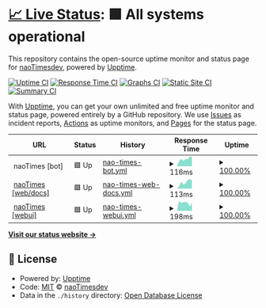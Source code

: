 # [📈 Live Status](https://panel.naoti.me): <!--live status--> **🟩 All systems operational**

This repository contains the open-source uptime monitor and status page for [naoTimesdev](https://naoti.me), powered by [Upptime](https://github.com/upptime/upptime).

[![Uptime CI](https://github.com/naoTimesdev/status/workflows/Uptime%20CI/badge.svg)](https://github.com/naoTimesdev/status/actions?query=workflow%3A%22Uptime+CI%22)
[![Response Time CI](https://github.com/naoTimesdev/status/workflows/Response%20Time%20CI/badge.svg)](https://github.com/naoTimesdev/status/actions?query=workflow%3A%22Response+Time+CI%22)
[![Graphs CI](https://github.com/naoTimesdev/status/workflows/Graphs%20CI/badge.svg)](https://github.com/naoTimesdev/status/actions?query=workflow%3A%22Graphs+CI%22)
[![Static Site CI](https://github.com/naoTimesdev/status/workflows/Static%20Site%20CI/badge.svg)](https://github.com/naoTimesdev/status/actions?query=workflow%3A%22Static+Site+CI%22)
[![Summary CI](https://github.com/naoTimesdev/status/workflows/Summary%20CI/badge.svg)](https://github.com/naoTimesdev/status/actions?query=workflow%3A%22Summary+CI%22)

With [Upptime](https://upptime.js.org), you can get your own unlimited and free uptime monitor and status page, powered entirely by a GitHub repository. We use [Issues](https://github.com/naoTimesdev/status/issues) as incident reports, [Actions](https://github.com/naoTimesdev/status/actions) as uptime monitors, and [Pages](https://panel.naoti.me) for the status page.

<!--start: status pages-->
<!-- This summary is generated by Upptime (https://github.com/upptime/upptime) -->
<!-- Do not edit this manually, your changes will be overwritten -->
<!-- prettier-ignore -->
| URL | Status | History | Response Time | Uptime |
| --- | ------ | ------- | ------------- | ------ |
| <img alt="" src="https://naoti.me/img/favicon.ico" height="13"> naoTimes [bot] | 🟩 Up | [nao-times-bot.yml](https://github.com/naoTimesdev/status/commits/HEAD/history/nao-times-bot.yml) | <details><summary><img alt="Response time graph" src="./graphs/nao-times-bot/response-time-week.png" height="20"> 116ms</summary><br><a href="https://status.naoti.me/history/nao-times-bot"><img alt="Response time 106" src="https://img.shields.io/endpoint?url=https%3A%2F%2Fraw.githubusercontent.com%2FnaoTimesdev%2Fstatus%2FHEAD%2Fapi%2Fnao-times-bot%2Fresponse-time.json"></a><br><a href="https://status.naoti.me/history/nao-times-bot"><img alt="24-hour response time 151" src="https://img.shields.io/endpoint?url=https%3A%2F%2Fraw.githubusercontent.com%2FnaoTimesdev%2Fstatus%2FHEAD%2Fapi%2Fnao-times-bot%2Fresponse-time-day.json"></a><br><a href="https://status.naoti.me/history/nao-times-bot"><img alt="7-day response time 116" src="https://img.shields.io/endpoint?url=https%3A%2F%2Fraw.githubusercontent.com%2FnaoTimesdev%2Fstatus%2FHEAD%2Fapi%2Fnao-times-bot%2Fresponse-time-week.json"></a><br><a href="https://status.naoti.me/history/nao-times-bot"><img alt="30-day response time 113" src="https://img.shields.io/endpoint?url=https%3A%2F%2Fraw.githubusercontent.com%2FnaoTimesdev%2Fstatus%2FHEAD%2Fapi%2Fnao-times-bot%2Fresponse-time-month.json"></a><br><a href="https://status.naoti.me/history/nao-times-bot"><img alt="1-year response time 111" src="https://img.shields.io/endpoint?url=https%3A%2F%2Fraw.githubusercontent.com%2FnaoTimesdev%2Fstatus%2FHEAD%2Fapi%2Fnao-times-bot%2Fresponse-time-year.json"></a></details> | <details><summary><a href="https://status.naoti.me/history/nao-times-bot">100.00%</a></summary><a href="https://status.naoti.me/history/nao-times-bot"><img alt="All-time uptime 99.94%" src="https://img.shields.io/endpoint?url=https%3A%2F%2Fraw.githubusercontent.com%2FnaoTimesdev%2Fstatus%2FHEAD%2Fapi%2Fnao-times-bot%2Fuptime.json"></a><br><a href="https://status.naoti.me/history/nao-times-bot"><img alt="24-hour uptime 100.00%" src="https://img.shields.io/endpoint?url=https%3A%2F%2Fraw.githubusercontent.com%2FnaoTimesdev%2Fstatus%2FHEAD%2Fapi%2Fnao-times-bot%2Fuptime-day.json"></a><br><a href="https://status.naoti.me/history/nao-times-bot"><img alt="7-day uptime 100.00%" src="https://img.shields.io/endpoint?url=https%3A%2F%2Fraw.githubusercontent.com%2FnaoTimesdev%2Fstatus%2FHEAD%2Fapi%2Fnao-times-bot%2Fuptime-week.json"></a><br><a href="https://status.naoti.me/history/nao-times-bot"><img alt="30-day uptime 100.00%" src="https://img.shields.io/endpoint?url=https%3A%2F%2Fraw.githubusercontent.com%2FnaoTimesdev%2Fstatus%2FHEAD%2Fapi%2Fnao-times-bot%2Fuptime-month.json"></a><br><a href="https://status.naoti.me/history/nao-times-bot"><img alt="1-year uptime 99.91%" src="https://img.shields.io/endpoint?url=https%3A%2F%2Fraw.githubusercontent.com%2FnaoTimesdev%2Fstatus%2FHEAD%2Fapi%2Fnao-times-bot%2Fuptime-year.json"></a></details>
| <img alt="" src="https://naoti.me/img/favicon.ico" height="13"> [naoTimes [web/docs]](https://naoti.me/) | 🟩 Up | [nao-times-web-docs.yml](https://github.com/naoTimesdev/status/commits/HEAD/history/nao-times-web-docs.yml) | <details><summary><img alt="Response time graph" src="./graphs/nao-times-web-docs/response-time-week.png" height="20"> 113ms</summary><br><a href="https://status.naoti.me/history/nao-times-web-docs"><img alt="Response time 128" src="https://img.shields.io/endpoint?url=https%3A%2F%2Fraw.githubusercontent.com%2FnaoTimesdev%2Fstatus%2FHEAD%2Fapi%2Fnao-times-web-docs%2Fresponse-time.json"></a><br><a href="https://status.naoti.me/history/nao-times-web-docs"><img alt="24-hour response time 148" src="https://img.shields.io/endpoint?url=https%3A%2F%2Fraw.githubusercontent.com%2FnaoTimesdev%2Fstatus%2FHEAD%2Fapi%2Fnao-times-web-docs%2Fresponse-time-day.json"></a><br><a href="https://status.naoti.me/history/nao-times-web-docs"><img alt="7-day response time 113" src="https://img.shields.io/endpoint?url=https%3A%2F%2Fraw.githubusercontent.com%2FnaoTimesdev%2Fstatus%2FHEAD%2Fapi%2Fnao-times-web-docs%2Fresponse-time-week.json"></a><br><a href="https://status.naoti.me/history/nao-times-web-docs"><img alt="30-day response time 132" src="https://img.shields.io/endpoint?url=https%3A%2F%2Fraw.githubusercontent.com%2FnaoTimesdev%2Fstatus%2FHEAD%2Fapi%2Fnao-times-web-docs%2Fresponse-time-month.json"></a><br><a href="https://status.naoti.me/history/nao-times-web-docs"><img alt="1-year response time 135" src="https://img.shields.io/endpoint?url=https%3A%2F%2Fraw.githubusercontent.com%2FnaoTimesdev%2Fstatus%2FHEAD%2Fapi%2Fnao-times-web-docs%2Fresponse-time-year.json"></a></details> | <details><summary><a href="https://status.naoti.me/history/nao-times-web-docs">100.00%</a></summary><a href="https://status.naoti.me/history/nao-times-web-docs"><img alt="All-time uptime 99.97%" src="https://img.shields.io/endpoint?url=https%3A%2F%2Fraw.githubusercontent.com%2FnaoTimesdev%2Fstatus%2FHEAD%2Fapi%2Fnao-times-web-docs%2Fuptime.json"></a><br><a href="https://status.naoti.me/history/nao-times-web-docs"><img alt="24-hour uptime 100.00%" src="https://img.shields.io/endpoint?url=https%3A%2F%2Fraw.githubusercontent.com%2FnaoTimesdev%2Fstatus%2FHEAD%2Fapi%2Fnao-times-web-docs%2Fuptime-day.json"></a><br><a href="https://status.naoti.me/history/nao-times-web-docs"><img alt="7-day uptime 100.00%" src="https://img.shields.io/endpoint?url=https%3A%2F%2Fraw.githubusercontent.com%2FnaoTimesdev%2Fstatus%2FHEAD%2Fapi%2Fnao-times-web-docs%2Fuptime-week.json"></a><br><a href="https://status.naoti.me/history/nao-times-web-docs"><img alt="30-day uptime 100.00%" src="https://img.shields.io/endpoint?url=https%3A%2F%2Fraw.githubusercontent.com%2FnaoTimesdev%2Fstatus%2FHEAD%2Fapi%2Fnao-times-web-docs%2Fuptime-month.json"></a><br><a href="https://status.naoti.me/history/nao-times-web-docs"><img alt="1-year uptime 99.95%" src="https://img.shields.io/endpoint?url=https%3A%2F%2Fraw.githubusercontent.com%2FnaoTimesdev%2Fstatus%2FHEAD%2Fapi%2Fnao-times-web-docs%2Fuptime-year.json"></a></details>
| <img alt="" src="https://naoti.me/img/favicon.ico" height="13"> [naoTimes [webui]](https://panel.naoti.me/) | 🟩 Up | [nao-times-webui.yml](https://github.com/naoTimesdev/status/commits/HEAD/history/nao-times-webui.yml) | <details><summary><img alt="Response time graph" src="./graphs/nao-times-webui/response-time-week.png" height="20"> 198ms</summary><br><a href="https://status.naoti.me/history/nao-times-webui"><img alt="Response time 193" src="https://img.shields.io/endpoint?url=https%3A%2F%2Fraw.githubusercontent.com%2FnaoTimesdev%2Fstatus%2FHEAD%2Fapi%2Fnao-times-webui%2Fresponse-time.json"></a><br><a href="https://status.naoti.me/history/nao-times-webui"><img alt="24-hour response time 200" src="https://img.shields.io/endpoint?url=https%3A%2F%2Fraw.githubusercontent.com%2FnaoTimesdev%2Fstatus%2FHEAD%2Fapi%2Fnao-times-webui%2Fresponse-time-day.json"></a><br><a href="https://status.naoti.me/history/nao-times-webui"><img alt="7-day response time 198" src="https://img.shields.io/endpoint?url=https%3A%2F%2Fraw.githubusercontent.com%2FnaoTimesdev%2Fstatus%2FHEAD%2Fapi%2Fnao-times-webui%2Fresponse-time-week.json"></a><br><a href="https://status.naoti.me/history/nao-times-webui"><img alt="30-day response time 190" src="https://img.shields.io/endpoint?url=https%3A%2F%2Fraw.githubusercontent.com%2FnaoTimesdev%2Fstatus%2FHEAD%2Fapi%2Fnao-times-webui%2Fresponse-time-month.json"></a><br><a href="https://status.naoti.me/history/nao-times-webui"><img alt="1-year response time 202" src="https://img.shields.io/endpoint?url=https%3A%2F%2Fraw.githubusercontent.com%2FnaoTimesdev%2Fstatus%2FHEAD%2Fapi%2Fnao-times-webui%2Fresponse-time-year.json"></a></details> | <details><summary><a href="https://status.naoti.me/history/nao-times-webui">100.00%</a></summary><a href="https://status.naoti.me/history/nao-times-webui"><img alt="All-time uptime 99.99%" src="https://img.shields.io/endpoint?url=https%3A%2F%2Fraw.githubusercontent.com%2FnaoTimesdev%2Fstatus%2FHEAD%2Fapi%2Fnao-times-webui%2Fuptime.json"></a><br><a href="https://status.naoti.me/history/nao-times-webui"><img alt="24-hour uptime 100.00%" src="https://img.shields.io/endpoint?url=https%3A%2F%2Fraw.githubusercontent.com%2FnaoTimesdev%2Fstatus%2FHEAD%2Fapi%2Fnao-times-webui%2Fuptime-day.json"></a><br><a href="https://status.naoti.me/history/nao-times-webui"><img alt="7-day uptime 100.00%" src="https://img.shields.io/endpoint?url=https%3A%2F%2Fraw.githubusercontent.com%2FnaoTimesdev%2Fstatus%2FHEAD%2Fapi%2Fnao-times-webui%2Fuptime-week.json"></a><br><a href="https://status.naoti.me/history/nao-times-webui"><img alt="30-day uptime 99.99%" src="https://img.shields.io/endpoint?url=https%3A%2F%2Fraw.githubusercontent.com%2FnaoTimesdev%2Fstatus%2FHEAD%2Fapi%2Fnao-times-webui%2Fuptime-month.json"></a><br><a href="https://status.naoti.me/history/nao-times-webui"><img alt="1-year uptime 99.99%" src="https://img.shields.io/endpoint?url=https%3A%2F%2Fraw.githubusercontent.com%2FnaoTimesdev%2Fstatus%2FHEAD%2Fapi%2Fnao-times-webui%2Fuptime-year.json"></a></details>

<!--end: status pages-->

[**Visit our status website →**](https://panel.naoti.me)

## 📄 License

- Powered by: [Upptime](https://github.com/upptime/upptime)
- Code: [MIT](./LICENSE) © [naoTimesdev](https://naoti.me)
- Data in the `./history` directory: [Open Database License](https://opendatacommons.org/licenses/odbl/1-0/)
